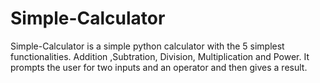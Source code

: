 # Simple-Calculator


Simple-Calculator is a simple python calculator with the 5 simplest functionalities. Addition ,Subtration, Division, Multiplication and Power. It prompts the user for two inputs and an operator and then gives a result. 
